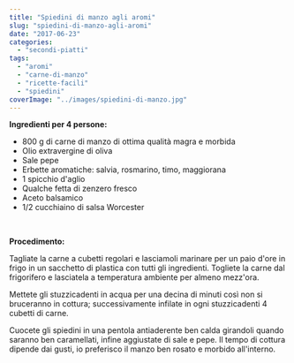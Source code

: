 ```yaml
---
title: "Spiedini di manzo agli aromi"
slug: "spiedini-di-manzo-agli-aromi"
date: "2017-06-23"
categories: 
  - "secondi-piatti"
tags: 
  - "aromi"
  - "carne-di-manzo"
  - "ricette-facili"
  - "spiedini"
coverImage: "../images/spiedini-di-manzo.jpg"
---
```


**Ingredienti per 4 persone:**

- 800 g di carne di manzo di ottima qualità magra e morbida
- Olio extravergine di oliva
- Sale pepe
- Erbette aromatiche: salvia, rosmarino, timo, maggiorana
- 1 spicchio d'aglio
- Qualche fetta di zenzero fresco
- Aceto balsamico
- 1/2 cucchiaino di salsa Worcester

 

**Procedimento:**

Tagliate la carne a cubetti regolari e lasciamoli marinare per un paio d'ore in frigo in un sacchetto di plastica con tutti gli ingredienti. Togliete la carne dal frigorifero e lasciatela a temperatura ambiente per almeno mezz'ora.

Mettete gli stuzzicadenti in acqua per una decina di minuti così non si bruceranno in cottura; successivamente infilate in ogni stuzzicadenti 4 cubetti di carne.

Cuocete gli spiedini in una pentola antiaderente ben calda girandoli quando saranno ben caramellati, infine aggiustate di sale e pepe. Il tempo di cottura dipende dai gusti, io preferisco il manzo ben rosato e morbido all'interno.

